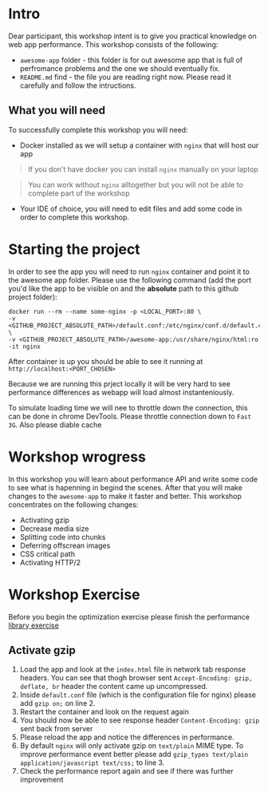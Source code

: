 # Intro
Dear participant, this workshop intent is to give you practical knowledge on web app performance. This workshop consists of the following: 

* `awesome-app` folder - this folder is for out awesome app that is full of perfromance problems and the one we should eventually fix. 
* `README.md` find - the file you are reading right now. Please read it carefully and follow the intructions. 

## What you will need
To successfully complete this workshop you will need:

* Docker installed as we will setup a container with `nginx` that will host our app 

> If you don't have docker you can install `nginx` manually on your laptop

> You can work without `nginx` alltogether but you will not be able to complete part of the workshop

* Your IDE of choice, you will need to edit files and add some code in order to complete this workshop.

# Starting the project
In order to see the app you will need to run `nginx` container and point it to the awesome app folder. Please use the following command (add the port you'd like the app to be visible on and the **absolute** path to this github project folder):

```
docker run --rm --name some-nginx -p <LOCAL_PORT>:80 \
-v <GITHUB_PROJECT_ABSOLUTE_PATH>/default.conf:/etc/nginx/conf.d/default.conf \
-v <GITHUB_PROJECT_ABSOLUTE_PATH>/awesome-app:/usr/share/nginx/html:ro -it nginx
```

After container is up you should be able to see it running at `http://localhost:<PORT_CHOSEN>`

Because we are running this prject locally it will be very hard to see performance differences as webapp will load almost instanteniously. 

To simulate loading time we will nee to throttle down the connection, this can be done in chrome DevTools.
Please throttle connection down to `Fast 3G`. Also please diable cache

# Workshop wrogress
In this workshop you will learn about performance API and write some code to see what is hapenning in begind the scenes. 
After that you will make changes to the `awesome-app` to make it faster and better. This workshop concentrates on the following changes:

* Activating gzip
* Decrease media size
* Splitting code into chunks
* Deferring offscrean images
* CSS critical path
* Activating HTTP/2

# Workshop Exercise
Before you begin the optimization exercise please finish the performance [library exercise](PERFORMANCE.md)
## Activate gzip
1. Load the app and look at the `index.html` file in network tab response headers. You can see that thogh browser sent `Accept-Encoding: gzip, deflate, br` header the content came up uncompressed.
1. Inside `default.conf` file (which is the configuration file for nginx) please add `gzip on;` on line 2.
1. Restart the container and look on the request again
1. You should now be able to see response header `Content-Encoding: gzip` sent back from server
1. Please reload the app and notice the differences in performance.
1. By default `nginx` will only activate gzip on `text/plain` MIME type. To improve performance event better please add `gzip_types text/plain application/javascript text/css;` to line 3. 
1. Check the performance report again and see if there was further improvement